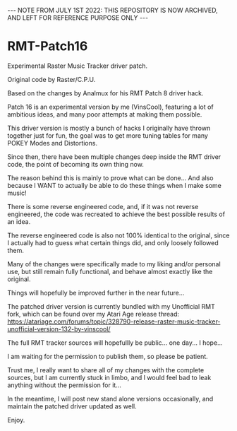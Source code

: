 --- NOTE FROM JULY 1ST 2022: THIS REPOSITORY IS NOW ARCHIVED, AND LEFT FOR REFERENCE PURPOSE ONLY ---

# RMT-Patch16
Experimental Raster Music Tracker driver patch.

Original code by Raster/C.P.U.

Based on the changes by Analmux for his RMT Patch 8 driver hack.

Patch 16 is an experimental version by me (VinsCool), featuring a lot of ambitious ideas, and many poor attempts at making them possible.


This driver version is mostly a bunch of hacks I originally have thrown together just for fun, the goal was to get more tuning tables for many POKEY Modes and Distortions.

Since then, there have been multiple changes deep inside the RMT driver code, the point of becoming its own thing now.

The reason behind this is mainly to prove what can be done... And also because I WANT to actually be able to do these things when I make some music!

There is some reverse engineered code, and, if it was not reverse engineered, the code was recreated to achieve the best possible results of an idea.

The reverse engineered code is also not 100% identical to the original, since I actually had to guess what certain things did, and only loosely followed them.

Many of the changes were specifically made to my liking and/or personal use, but still remain fully functional, and behave almost exactly like the original.

Things will hopefully be improved further in the near future...

The patched driver version is currently bundled with my Unofficial RMT fork, which can be found over my Atari Age release thread:
https://atariage.com/forums/topic/328790-release-raster-music-tracker-unofficial-version-132-by-vinscool/

The full RMT tracker sources will hopefullly be public... one day... I hope...

I am waiting for the permission to publish them, so please be patient.

Trust me, I really want to share all of my changes with the complete sources, but I am currently stuck in limbo, and I would feel bad to leak anything without the permission for it...

In the meantime, I will post new stand alone versions occasionally, and maintain the patched driver updated as well.

Enjoy.
